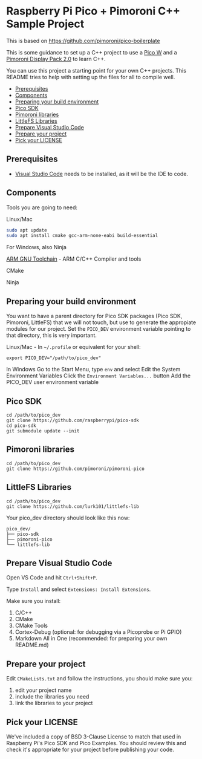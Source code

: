 # Raspberry Pi Pico + Pimoroni C++ Sample Project <!-- omit in toc -->

This is based on https://github.com/pimoroni/pico-boilerplate

This is some guidance to set up a C++ project to use a [Pico W](https://www.raspberrypi.com/documentation/microcontrollers/pico-series.html#pico-1-family) and a [Pimoroni Display Pack 2.0](https://shop.pimoroni.com/products/pico-display-pack-2-0) to learn C++. 

You can use this project a starting point for your own C++ projects. 
This README tries to help with setting up the files for all to compile well.

- [Prerequisites](#prerequisites)
- [Components](#components)
- [Preparing your build environment](#preparing-your-build-environment)
- [Pico SDK](#pico-sdk)
- [Pimoroni libraries](#pimoroni-libraries)
- [LittleFS Libraries](#littlefs-libraries)
- [Prepare Visual Studio Code](#prepare-visual-studio-code)
- [Prepare your project](#prepare-your-project)
- [Pick your LICENSE](#pick-your-license)

## Prerequisites

- [Visual Studio Code](https://code.visualstudio.com/) needs to be installed, as it will be the IDE to code.

## Components

Tools you are going to need:

Linux/Mac
```bash
sudo apt update
sudo apt install cmake gcc-arm-none-eabi build-essential
```
For Windows, also Ninja

[ARM GNU Toolchain](https://developer.arm.com/downloads/-/arm-gnu-toolchain-downloads) - ARM C/C++ Compiler and tools

CMake

Ninja


## Preparing your build environment

You want to have a parent directory for Pico SDK packages (Pico SDK, Pimoroni, LittleFS) that we will not touch, but use to generate the appropiate modules for our project. Set the `PICO_DEV` environment variable pointing to that directory, this is very important.  

Linux/Mac - In `~/.profile` or equivalent for your shell:
```
export PICO_DEV="/path/to/pico_dev"
```
In Windows
Go to the Start Menu, type `env` and select Edit the System Environment Variables
Click the `Environment Variables...` button
Add the PICO_DEV user environment variable 


## Pico SDK
```
cd /path/to/pico_dev
git clone https://github.com/raspberrypi/pico-sdk
cd pico-sdk
git submodule update --init
```

## Pimoroni libraries
```
cd /path/to/pico_dev
git clone https://github.com/pimoroni/pimoroni-pico
```

## LittleFS Libraries
```
cd /path/to/pico_dev
git clone https://github.com/lurk101/littlefs-lib
```

Your pico_dev directory should look like this now:
```
pico_dev/
├── pico-sdk
├── pimoroni-pico
└── littlefs-lib  
```

## Prepare Visual Studio Code

Open VS Code and hit `Ctrl+Shift+P`.

Type `Install` and select `Extensions: Install Extensions`.

Make sure you install:

1. C/C++
2. CMake
3. CMake Tools
4. Cortex-Debug (optional: for debugging via a Picoprobe or Pi GPIO)
5. Markdown All in One (recommended: for preparing your own README.md)

## Prepare your project

Edit `CMakeLists.txt` and follow the instructions, you should make sure you:

1. edit your project name
2. include the libraries you need
2. link the libraries to your project

## Pick your LICENSE

We've included a copy of BSD 3-Clause License to match that used in Raspberry Pi's Pico SDK and Pico Examples. You should review this and check it's appropriate for your project before publishing your code.
